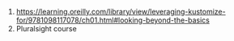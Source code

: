 
1. https://learning.oreilly.com/library/view/leveraging-kustomize-for/9781098117078/ch01.html#looking-beyond-the-basics
2. Pluralsight course